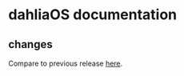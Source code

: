 # dahliaOS documentation

## changes

Compare to previous release [here](https://github.com/dahliaOS/documentation/compare/v220131...v220207).
